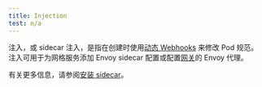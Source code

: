 ```yaml
---
title: Injection
test: n/a
---
```


注入，或 sidecar 注入，是指在创建时使用[动态 Webhooks](https://kubernetes.io/zh/docs/reference/access-authn-authz/extensible-admission-controllers/) 来修改 Pod 规范。
注入可用于为网格服务添加 Envoy sidecar 配置或配置[网关](/docs/reference/glossary/#gateway)的 Envoy 代理。

有关更多信息，请参阅[安装 sidecar](/docs/setup/additional-setup/sidecar-injection)。
